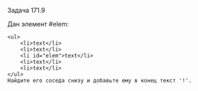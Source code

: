 Задача 171.9

Дан элемент #elem:
```
<ul>
	<li>text</li>
	<li>text</li>
	<li id="elem">text</li>
	<li>text</li>
	<li>text</li>
</ul>
Найдите его соседа снизу и добавьте ему в конец текст '!'.